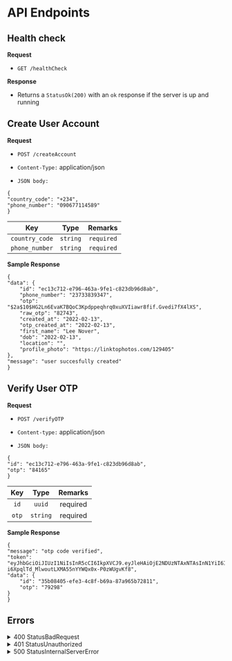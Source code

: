 # API Endpoints

##  Health check

**Request**

+ `GET /healthCheck`

**Response**

+ Returns a `StatusOk(200)` with an `ok` response if the server is up and running

## Create User Account

**Request**

+ `POST /createAccount`

+ `Content-Type:` application/json

+ `JSON body:` 
```
{
"country_code": "+234",
"phone_number": "090677114589"
}
```

|     **Key**    | **Type** | **Remarks** |
|:--------------:|:--------:|:-----------:|
| `country_code` | `string` | `required`  |
| `phone_number` | `string` | `required`  |


**Sample Response**
```
{
"data": {
    "id": "ec13c712-e796-463a-9fe1-c823db96d8ab",
    "phone_number": "23733839347",
    "otp": "$2a$10$HG2Ln6EvaK7BQoC3Kpdppeqhrq0xuXVIiawr8fif.Gvedi7fX4lXS",
    "raw_otp": "82743",
    "created_at": "2022-02-13",
    "otp_created_at": "2022-02-13", 
    "first_name": "Lee Nover",
    "dob": "2022-02-13",
    "location": "",
    "profile_photo": "https://linktophotos.com/129405"
},
"message": "user succesfully created"
}
```

## Verify User OTP

**Request**

+ `POST /verifyOTP`

+ `Content-type:` application/json

+ `JSON body:`
```
{
"id": "ec13c712-e796-463a-9fe1-c823db96d8ab",
"otp": "84165"
}
```

|     **Key**    | **Type** | **Remarks** |
|:--------------:|:--------:|:-----------:|
| `id` | `uuid` | required  |
| `otp` | `string` | required  |


**Sample Response**
```
{
"message": "otp code verified",
"token": "eyJhbGciOiJIUzI1NiIsInR5cCI6IkpXVCJ9.eyJleHAiOjE2NDUzNTAxNTAsInN1YiI6IjM1YjA4NDA1LWVmZTMtNGM4Zi1iNjlhLTg3YTk2NWI3MjgxMSJ9.CT-i6XpqlTd_MlwoutLXMA55nYYWQx0x-P0zWUgvKf8",
"data": {
    "id": "35b08405-efe3-4c8f-b69a-87a965b72811",
    "otp": "79298"
}
}
```
## Errors

<details>
<summary> 400 StatusBadRequest </summary>

```
{
"message": "failed to parse user request. check documentation: https://github.com/gwuah/tinderclone/blob/master/Readme.MD"
}
```
This error is returned when the service is unable to unmarshal JSON requests. Depending on where this error is encountered, take a look at the expected request format of the handler in the docs. [start here](#create-user-account)

```
{
"message": "user already exists, otp sent to user"
}
```
At the `/createAccount` endpoint, if a user attempts to create an account with a phone number that already exists in the database, this error is thrown. To resolve this, make the request with a unique phone number or try to login instead
```
{
"message": "must provide a phone number. fields cannot be left empty"
}
```
This error is returned when the client does not provide a `phone_number` when trying to create an account. To resolve this, provide a valid a `phone_number` and `country_code`
```
{
"message": "must provide an OTP and an ID. fields cannot be left empty"
}
```
This error message is received after a `POST` request is made to the `verifyOTP` endpoint without an `ID` or `OTP`. Make sure these params are provided in the request and make the call again
</details>

<details>
<summary> 401 StatusUnauthorized </summary>

```
{
"message": "otp has expired. generate a new one"
}
```
This error is returned when a user tries to verify an account with an expired `OTP`(OTPs are valid for only 3 minutes). To fix this, try to login again to generate a new `OTP`
```
{
"message": "failed to verify otp"
}
```
When this message occurs, it signals that user access has been restricted because a wrong `OTP` was submitted. Repeat the process with the correct code to fix this
```
{
"message": "failed to generate jwt"
}
```
Service unable to generate jwt

</details>


<details>
<summary> 500 StatusInternalServerError </summary>

```
{
"message": "no user found with that phone number"
}
```
Issue while trying to make a query to the database. repeating the process should fix this, contact someone on the team if problem persists
```
{
"message": "failed to create otp"
}
```
Service encountered a problem trying to generate and assign an otp to the user. repeating the process should fix this, contact someone on the team if problem persists
```
{
"message": "failed to hash otp"
}
```
Service unable to hash the user's assigned otp. repeating the process should fix this, contact someone on the team if problem persists
```
{
"message": "failed to update otp for existing user"
}
```
unable to overwrite the user's old verification code. repeating the process should fix this, contact someone on the team if problem persists
```
{
"message": "failed to create user"
}
```
unable to create and store user instance. repeating the process should fix this, contact someone on the team if problem persists
```
{
"message": "no user found with that id"
}
```
a 500 error will be thrown when a database query fails, typically when queries to the database return empty. errors related to this will take the format of the reponse above
```
{
"message": "failed to send OTP using SMS"
}
```
special 500 errors could be sent on the `verifyOTP` endpoint if SMS service fails. repeating the process should fix this, contact someone on the team if problem persists
</details>